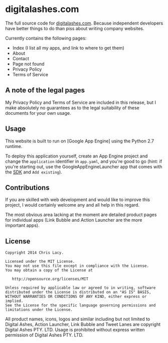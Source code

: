 digitalashes.com
================

The full source code for [digitalashes.com][1]. Because independent developers have better things to do than piss about writing company websites.

Currently contains the following pages:
* Index (I list all my apps, and link to where to get them)
* About
* Contact
* Page not found
* Privacy Policy
* Terms of Service

A note of the legal pages
-------------------------

My Privacy Policy and Terms of Service are included in this release, but I make absolutely no guarantees as to the legal suitability of these documents for your own usage.

Usage
-----

This website is built to run on [Google App Engine] using the Python 2.7 runtime.

To deploy this application yourself, create an App Engine project and change the `application` identifier in `app.yaml`, and you're good to go (hint: if you're starting out, use the GoogleAppEngineLauncher app that comes with the [SDK][3] and `Add existing`).


Contributions
-------------

If you are skilled with web development and would like to improve this project, I would certainly welcome any and all help in this regard.

The most obvious area lacking at the moment are detailed product pages for individual apps (Link Bubble and Action Launcher are the more important apps).

License
-------

    Copyright 2014 Chris Lacy.

    Licensed under the MIT License.
    You may not use this file except in compliance with the License.
    You may obtain a copy of the License at

       http://opensource.org/licenses/MIT

    Unless required by applicable law or agreed to in writing, software
    distributed under the License is distributed on an "AS IS" BASIS,
    WITHOUT WARRANTIES OR CONDITIONS OF ANY KIND, either express or implied.
    See the License for the specific language governing permissions and
    limitations under the License.



All product names, icons, logos and similar including but not limited to Digital Ashes, Action Launcher, Link Bubble and Tweet Lanes are copyright Digital Ashes PTY. LTD. Usage is prohibited without express written permission of Digital Ashes PTY. LTD.


 [1]: http://www.digitalashes.com
 [2]: https://developers.google.com/appengine/
 [3]: https://developers.google.com/appengine/downloads
